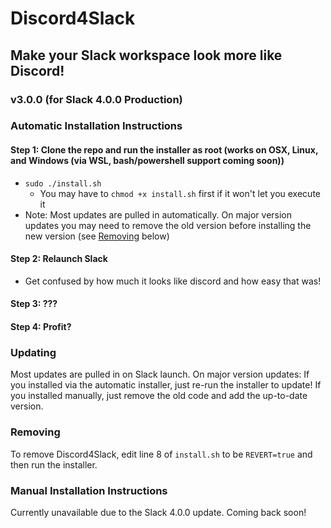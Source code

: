 # Discord4Slack

## Make your Slack workspace look more like Discord!

### v3.0.0 (for Slack 4.0.0 Production)

### Automatic Installation Instructions

#### Step 1: Clone the repo and run the installer as root (works on OSX, Linux, and Windows (via WSL, bash/powershell support coming soon))

- `sudo ./install.sh`
  - You may have to `chmod +x install.sh` first if it won't let you execute it
- Note: Most updates are pulled in automatically. On major version updates you may need to remove the old version before installing the new version (see [Removing](#Removing) below)

#### Step 2: Relaunch Slack

- Get confused by how much it looks like discord and how easy that was!

#### Step 3: ???

#### Step 4: Profit?

### Updating

Most updates are pulled in on Slack launch. On major version updates: If you installed via the automatic installer, just re-run the installer to update! If you installed manually, just remove the old code and add the up-to-date version.

### Removing

To remove Discord4Slack, edit line 8 of `install.sh` to be `REVERT=true` and then run the installer.

### Manual Installation Instructions

Currently unavailable due to the Slack 4.0.0 update. Coming back soon!
